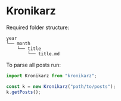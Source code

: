 # Kronikarz

Required folder structure:

```
year
└── month
    └── title
        └── title.md
```

To parse all posts run:

```js
import Kronikarz from "kronikarz";

const k = new Kronikarz("path/to/posts");
k.getPosts();
```
